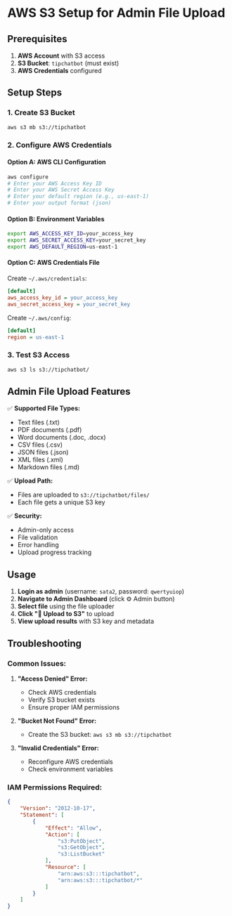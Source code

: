 # AWS S3 Setup for Admin File Upload

## Prerequisites

1. **AWS Account** with S3 access
2. **S3 Bucket**: `tipchatbot` (must exist)
3. **AWS Credentials** configured

## Setup Steps

### 1. Create S3 Bucket
```bash
aws s3 mb s3://tipchatbot
```

### 2. Configure AWS Credentials

#### Option A: AWS CLI Configuration
```bash
aws configure
# Enter your AWS Access Key ID
# Enter your AWS Secret Access Key
# Enter your default region (e.g., us-east-1)
# Enter your output format (json)
```

#### Option B: Environment Variables
```bash
export AWS_ACCESS_KEY_ID=your_access_key
export AWS_SECRET_ACCESS_KEY=your_secret_key
export AWS_DEFAULT_REGION=us-east-1
```

#### Option C: AWS Credentials File
Create `~/.aws/credentials`:
```ini
[default]
aws_access_key_id = your_access_key
aws_secret_access_key = your_secret_key
```

Create `~/.aws/config`:
```ini
[default]
region = us-east-1
```

### 3. Test S3 Access
```bash
aws s3 ls s3://tipchatbot/
```

## Admin File Upload Features

✅ **Supported File Types:**
- Text files (.txt)
- PDF documents (.pdf)
- Word documents (.doc, .docx)
- CSV files (.csv)
- JSON files (.json)
- XML files (.xml)
- Markdown files (.md)

✅ **Upload Path:**
- Files are uploaded to `s3://tipchatbot/files/`
- Each file gets a unique S3 key

✅ **Security:**
- Admin-only access
- File validation
- Error handling
- Upload progress tracking

## Usage

1. **Login as admin** (username: `sata2`, password: `qwertyuiop`)
2. **Navigate to Admin Dashboard** (click ⚙️ Admin button)
3. **Select file** using the file uploader
4. **Click "🚀 Upload to S3"** to upload
5. **View upload results** with S3 key and metadata

## Troubleshooting

### Common Issues:

1. **"Access Denied" Error:**
   - Check AWS credentials
   - Verify S3 bucket exists
   - Ensure proper IAM permissions

2. **"Bucket Not Found" Error:**
   - Create the S3 bucket: `aws s3 mb s3://tipchatbot`

3. **"Invalid Credentials" Error:**
   - Reconfigure AWS credentials
   - Check environment variables

### IAM Permissions Required:
```json
{
    "Version": "2012-10-17",
    "Statement": [
        {
            "Effect": "Allow",
            "Action": [
                "s3:PutObject",
                "s3:GetObject",
                "s3:ListBucket"
            ],
            "Resource": [
                "arn:aws:s3:::tipchatbot",
                "arn:aws:s3:::tipchatbot/*"
            ]
        }
    ]
}
``` 